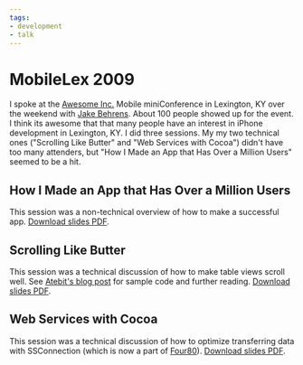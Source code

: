 ```yaml
---
tags:
- development
- talk
---
```


# MobileLex 2009

I spoke at the [Awesome Inc.](http://awesomeinc.org) Mobile miniConference in Lexington, KY over the weekend with [Jake Behrens](http://jakebehrens.com). About 100 people showed up for the event. I think its awesome that that many people have an interest in iPhone development in Lexington, KY. I did three sessions. My my two technical ones ("Scrolling Like Butter" and "Web Services with Cocoa") didn't have too many attenders, but "How I Made an App that Has Over a Million Users" seemed to be a hit.

## How I Made an App that Has Over a Million Users

This session was a non-technical overview of how to make a successful app. [Download slides PDF](http://assets.samsoff.es/pdf/how-i-made-an-iphone-app-that-has-over-a-million-users.pdf).

## Scrolling Like Butter

This session was a technical discussion of how to make table views scroll well. See [Atebit's blog post](http://blog.atebits.com/2008/12/fast-scrolling-in-tweetie-with-uitableview/) for sample code and further reading. [Download slides PDF](http://assets.samsoff.es/pdf/scrolling-like-butter.pdf).

## Web Services with Cocoa

This session was a technical discussion of how to optimize transferring data with SSConnection (which is now a part of [Four80](http://github.com/soffes/four80)). [Download slides PDF](http://assets.samsoff.es/pdf/web-services-with-cocoa.pdf).
